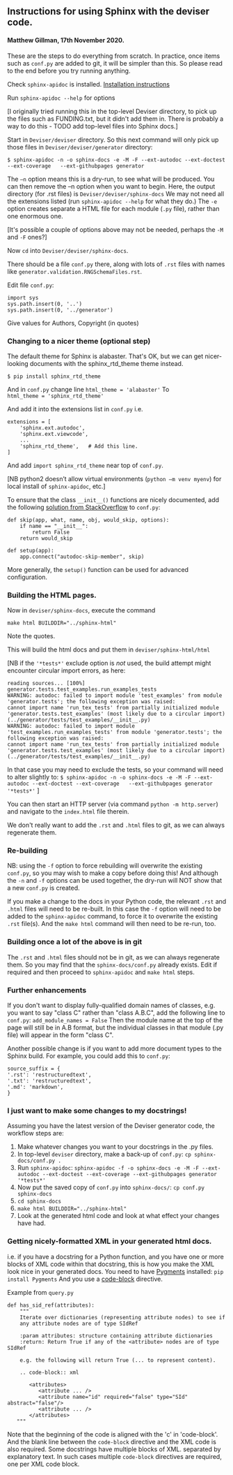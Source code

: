 ## Instructions for using Sphinx with the deviser code.
#### Matthew Gillman, 17th November 2020.

These are the steps to do everything from scratch.
In practice, once items such as `conf.py` are added to git, it will be simpler than this.
So please read to the end before you try running anything.

Check `sphinx-apidoc` is installed. [Installation instructions](https://www.sphinx-doc.org/en/master/usage/installation.html)

Run `sphinx-apidoc --help` for options  

[I originally tried running this in the top-level Deviser directory, to pick up the files such as FUNDING.txt, but it
didn't add them in. There is probably a way to do this - TODO add top-level files into Sphinx docs.]
 
Start in `Deviser/deviser` directory. 
So this next command will only pick up those files in `Deviser/deviser/generator` directory: 
 
`$ sphinx-apidoc -n -o sphinx-docs -e -M -F --ext-autodoc --ext-doctest --ext-coverage  
--ext-githubpages generator`  
 
The `–n` option means this is a dry-run, to see what will be produced. 
You can then remove the –n option when you want to begin.
Here, the output directory (for .rst files) is `Deviser/deviser/sphinx-docs`
We may not need all the extensions listed (run `sphinx-apidoc --help` for what they do.)
The `-e` option creates separate a HTML file for each module (`.py` file), rather than
one enormous one.

[It's possible a couple of options above may not be needed, perhaps the `-M` and `-F` ones?]
 
Now `cd` into `Deviser/deviser/sphinx-docs`.

There should be a file `conf.py` there, along with lots of `.rst` files with names like
`generator.validation.RNGSchemaFiles.rst`. 
 
Edit file `conf.py`: 
```
import sys 
sys.path.insert(0, '..') 
sys.path.insert(0, '../generator')
```
Give values for Authors, Copyright (in quotes)

### Changing to a nicer theme (optional step) 
The default theme for Sphinx is alabaster. That's OK, but we can get
nicer-looking documents with the sphinx_rtd_theme theme instead.

`$ pip install sphinx_rtd_theme` 

And in `conf.py` change line 
`html_theme = 'alabaster'` 
To  
`html_theme = 'sphinx_rtd_theme'` 
 
And add it into the extensions list in `conf.py` 
i.e.
``` 
extensions = [ 
    'sphinx.ext.autodoc', 
    'sphinx.ext.viewcode', 
    ...
    'sphinx_rtd_theme',   # Add this line.
]
```

And add `import sphinx_rtd_theme` near top of `conf.py`. 
 
[NB python2 doesn’t allow virtual environments (`python –m venv myenv`)
for local install of `sphinx-apidoc`, etc.] 

To ensure that the class `__init__()` functions are nicely documented,
add the following [solution from StackOverflow](https://stackoverflow.com/questions/5599254/how-to-use-sphinxs-autodoc-to-document-a-classs-init-self-method) to `conf.py`:
```
def skip(app, what, name, obj, would_skip, options):
    if name == "__init__":
        return False
    return would_skip

def setup(app):
    app.connect("autodoc-skip-member", skip)
```
More generally, the `setup()` function can be used for advanced configuration. 


### Building the HTML pages.
 
Now in `deviser/sphinx-docs`, execute the command  
 
`make html BUILDDIR="../sphinx-html"`
 
Note the quotes. 
 
This will build the html docs and put them in `deviser/sphinx-html/html` 
 
[NB if the `'*tests*'` exclude option is *not* used, the build attempt might
encounter circular import errors, as here:
```
reading sources... [100%] generator.tests.test_examples.run_examples_tests                                                               
WARNING: autodoc: failed to import module 'test_examples' from module 'generator.tests'; the following exception was raised: 
cannot import name 'run_tex_tests' from partially initialized module 'generator.tests.test_examples' (most likely due to a circular import) (../generator/tests/test_examples/__init__.py) 
WARNING: autodoc: failed to import module 'test_examples.run_examples_tests' from module 'generator.tests'; the following exception was raised: 
cannot import name 'run_tex_tests' from partially initialized module 'generator.tests.test_examples' (most likely due to a circular import) (../generator/tests/test_examples/__init__.py) 
```

In that case you may need to exclude the tests, so your command will need to alter slightly to:
`$ sphinx-apidoc -n -o sphinx-docs -e -M -F --ext-autodoc --ext-doctest --ext-coverage  
--ext-githubpages generator '*tests*'`  ]

You can then start an HTTP server (via command `python -m http.server`) 
and navigate to the `index.html` file therein. 

We don't really want to add the `.rst` and `.html` files to git, as we can always
regenerate them.

### Re-building
NB: using the `-f` option to force rebuilding will overwrite the existing `conf.py`, so 
you may wish to make a copy before doing this! And although the `-n` and `-f` options
can be used together, the dry-run will NOT show that a new `conf.py` is created.

If you make a change to the docs in your Python code, the relevant `.rst` and `.html` files
will need to be re-built. In this case the `-f` option will need to be added to the 
`sphinx-apidoc` command, to force it to overwrite the existing `.rst` file(s). And the
`make html` command will then need to be re-run, too.

### Building once a lot of the above is in git
The `.rst` and `.html` files should not be in git, as we can always regenerate them.
So you may find that the `sphinx-docs/conf.py` already exists. Edit if required and then
proceed to `sphinx-apidoc` and `make html` steps.

### Further enhancements
If you don't want to display fully-qualified domain names of classes,
e.g. you want to say "class C" rather than "class A.B.C", add the following
line to `conf.py`:
 `add_module_names = False`
Then the module name at the top of the page will still be in A.B format,
but the individual classes in that module (.py file) will appear in
the form "class C".
 
Another possible change is if you want to add more document types to the
Sphinx build. For example, you could add this to `conf.py`:
```
source_suffix = {
'.rst': 'restructuredtext',
'.txt': 'restructuredtext',
'.md': 'markdown',
}
```

### I just want to make some changes to my docstrings!
Assuming you have the latest version of the Deviser generator code, the workflow steps are:
1. Make whatever changes you want to your docstrings in the .py files.
2. In top-level `deviser` directory, make a back-up of `conf.py`: `cp sphinx-docs/conf.py .`
3. Run `sphinx-apidoc`:
`sphinx-apidoc -f -o sphinx-docs -e -M -F --ext-autodoc --ext-doctest --ext-coverage --ext-githubpages generator '*tests*' `
4. Now put the saved copy of `conf.py` into `sphinx-docs/`: `cp conf.py sphinx-docs`
5. `cd sphinx-docs`
6. `make html BUILDDIR="../sphinx-html"`
7. Look at the generated html code and look at what effect your changes have had.

### Getting nicely-formatted XML in your generated html docs.
i.e. if you have a docstring for a Python function, and you have one or more blocks of
XML code within that docstring, this is how you make the XML look nice in your generated docs.
You need to have [Pygments](https://pygments.org) installed: `pip install Pygments`
And you use a [code-block](https://www.sphinx-doc.org/en/1.5.1/markup/code.html#directive-code-block)
directive.

Example from `query.py`
```
def has_sid_ref(attributes):
    """
    Iterate over dictionaries (representing attribute nodes) to see if
    any attribute nodes are of type SIdRef

    :param attributes: structure containing attribute dictionaries
    :return: Return True if any of the <attribute> nodes are of type SIdRef

    e.g. the following will return True (... to represent content).

    .. code-block:: xml

       <attributes>
          <attribute ... />
          <attribute name="id" required="false" type="SId" abstract="false"/>
          <attribute ... />
       </attributes>
   """
```
Note that the beginning of the code is aligned with the 'c' in 'code-block'.
And the blank line between the `code-block` directive and the XML code is also required.
Some docstrings have multiple blocks of XML. separated by explanatory text. In such
cases multiple `code-block` directives are required, one per XML code block.  
 
